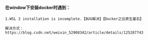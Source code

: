 #### 在window下安装docker时遇到：

`1.WSL 2 installation is incomplete.【BUG解决】【Docker之云原生基石】`

`解决方式：https://blog.csdn.net/weixin_52908342/article/details/125287743`
